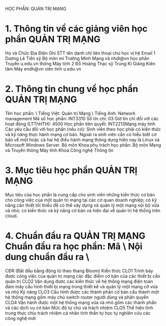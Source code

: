 HỌC PHẦN: QUẢN TRỊ MẠNG
# 1. Thông tin về các giảng viên học phần QUẢN TRỊ MẠNG
Họ và Chức Địa Điện Ghi STT tên danh chỉ liên thoại chú học vị hệ Email 1 Dương Lê Tiến sỹ Bộ môn mi Trưởng Minh Mạng và nhdl\@vn học phần Truyền u.edu.vn thông Máy tính 2 Đỗ Hoàng Thạc sỹ Trung Ki Giảng Kiên tâm Máy endh\@vn viên tính u.edu.vn
# 2. Thông tin chung về học phần QUẢN TRỊ MẠNG
Tên học phần: \ Tiếng Việt: Quản trị Mạng \ Tiếng Anh: Network management Mã số học phần: INT3310 Số tín chỉ: 03 Giờ tín chỉ đối với các hoạt động (LTThHTH): 4500 Học phần tiên quyết: INT2213Mạng máy tính Các yêu cầu đối với học phần (nếu có): Sinh viên theo học phải có kiến thức và kỹ năng thực hành mạng cơ bản. Ngoài ra sinh viên cần có hiểu biết cơ bản về một hoặc cả hai hệ điều hành mạng thông dụng hiện nay là Linux và Microsoft Windows Server. Bộ môn Khoa phụ trách học phần: Bộ môn Mạng và Truyền thông Máy tính Khoa Công nghệ Thông tin
# 3. Mục tiêu học phần QUẢN TRỊ MẠNG
Mục tiêu của học phần là cung cấp cho sinh viên những kiến thức cơ bản cho công việc của một quản trị mạng tại các cơ quan doanh nghiệp; có kỹ năng cần thiết tối thiểu để có thể xây dựng và quản lý một mạng nội bộ vừa và nhỏ; có kiến thức và kỹ năng cơ bản và hiện đại về quản trị hệ thống trên cloud.
# 4. Chuẩn đầu ra QUẢN TRỊ MẠNG Chuẩn đầu ra học phần: Mã \ Nội dung chuẩn đầu ra \
CĐR (Bắt đầu bằng động từ theo thang Bloom) Kiến thức CLO1 Trình bày được công việc của quản trị mạng các đặc điểm cơ bản của các thiết bị cần quản trị
CLO2 Vận dụng được các kiến thức về hệ thống mạng điện toán đám mây cấu hình thiết bị mạng trong thiết kế và quản lý một mạng cỡ vừa và nhỏ
Kỹ năng CLO3 Cấu hình được các thành phần cơ bản cấu thành một hệ thống mạng gồm máy chủ switch router người dùng và phân quyền
CLO4 Vận hành được một hệ thống mạng vừa và nhỏ gồm các thành phần và các dịch vụ cơ bản
Mức độ tự chủ và trách nhiệm CLO5 Thể hiện tính trung thực chịu trách nhiệm cá nhân tinh thần tự học tự nghiên cứu các công nghệ mới

